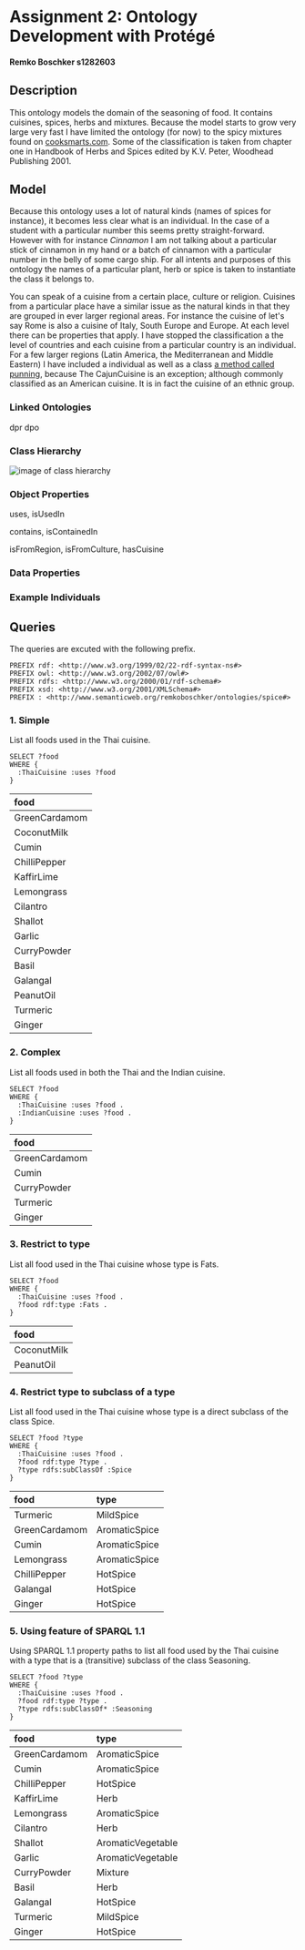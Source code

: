 # Assignment 2: Ontology Development with Protégé

#### Remko Boschker s1282603

## Description

This ontology models the domain of the seasoning of food. It contains cuisines, spices, herbs and mixtures. Because the model starts to grow very large very fast I have limited the ontology (for now) to the spicy mixtures found on [cooksmarts.com](http://www.cooksmarts.com/articles/ultimate-infographic-guide-spices/). Some of the classification is taken from chapter one in Handbook of Herbs and Spices edited by K.V. Peter, Woodhead Publishing 2001.

## Model

Because this ontology uses a lot of natural kinds (names of spices for instance), it becomes less clear what is an individual. In the case of a student with a particular number this seems pretty straight-forward. However with for instance _Cinnamon_ I am not talking about a particular stick of cinnamon in my hand or a batch of cinnamon with a particular number in the belly of some cargo ship. For all intents and purposes of this ontology the names of a particular plant, herb or spice is taken to instantiate the class it belongs to.

You can speak of a cuisine from a certain place, culture or religion. Cuisines from a particular place have a similar issue as the natural kinds in that they are grouped in ever larger regional areas. For instance the cuisine of let's say Rome is also a cuisine of Italy, South Europe and Europe. At each level there can be properties that apply. I have stopped the classification a the level of countries and each cuisine from a particular country is an individual. For a few larger regions (Latin America, the Mediterranean and Middle Eastern) I have included a individual as well as a class [a method called punning](https://www.w3.org/2007/OWL/wiki/Punning), because The CajunCuisine is an exception; although commonly classified as an American cuisine. It is in fact the cuisine of an ethnic group.

### Linked Ontologies

dpr
dpo



### Class Hierarchy

![image of class hierarchy](classHierarchy.png)

### Object Properties

uses, isUsedIn

contains, isContainedIn

isFromRegion, isFromCulture, hasCuisine

### Data Properties


### Example Individuals


## Queries

The queries are excuted with the following prefix.

````
PREFIX rdf: <http://www.w3.org/1999/02/22-rdf-syntax-ns#>
PREFIX owl: <http://www.w3.org/2002/07/owl#>
PREFIX rdfs: <http://www.w3.org/2000/01/rdf-schema#>
PREFIX xsd: <http://www.w3.org/2001/XMLSchema#>
PREFIX : <http://www.semanticweb.org/remkoboschker/ontologies/spice#>
````

### 1. Simple

List all foods used in the Thai cuisine.

````
SELECT ?food
WHERE {
  :ThaiCuisine :uses ?food
}
````

| food |
| :-- |
| GreenCardamom	|
| CoconutMilk	|
| Cumin	|
| ChilliPepper	|
| KaffirLime	|
| Lemongrass	|
| Cilantro	|
| Shallot	|
| Garlic	|
| CurryPowder	|
| Basil	|
| Galangal	|
| PeanutOil	|
| Turmeric	|
| Ginger|

### 2. Complex

List all foods used in both the Thai and the Indian cuisine.

````
SELECT ?food
WHERE {
  :ThaiCuisine :uses ?food .
  :IndianCuisine :uses ?food .
}
````

| food |
| :-- |
| GreenCardamom	|
| Cumin	|
| CurryPowder	|
| Turmeric	|
| Ginger|

### 3. Restrict to type

List all food used in the Thai cuisine whose type is Fats.

````
SELECT ?food
WHERE {
  :ThaiCuisine :uses ?food .
  ?food rdf:type :Fats .
}
````

| food |
| :-- |
| CoconutMilk |
| PeanutOil |

### 4. Restrict type to subclass of a type

List all food used in the Thai cuisine whose type is a direct subclass of the class Spice.

````
SELECT ?food ?type
WHERE {
  :ThaiCuisine :uses ?food .
  ?food rdf:type ?type .
  ?type rdfs:subClassOf :Spice
}
````

| food | type |
| :-- | :--- |
| Turmeric	| MildSpice |
| GreenCardamom	| AromaticSpice |
| Cumin	| AromaticSpice |		
| Lemongrass	| AromaticSpice |
| ChilliPepper	| HotSpice |
| Galangal	| HotSpice |		
| Ginger	| HotSpice |

### 5. Using feature of SPARQL 1.1

Using SPARQL 1.1 property paths to list all food used by the Thai cuisine with a type that is a (transitive) subclass of the class Seasoning.

````
SELECT ?food ?type
WHERE {
  :ThaiCuisine :uses ?food .
  ?food rdf:type ?type .
  ?type rdfs:subClassOf* :Seasoning
}
````

| food | type |
| :-- | :--- |
| GreenCardamom	|AromaticSpice	|
| Cumin	|AromaticSpice	|
| ChilliPepper	|HotSpice	|
| KaffirLime	|Herb	|
| Lemongrass	|AromaticSpice	|
| Cilantro	|Herb	|
| Shallot	|AromaticVegetable	|
| Garlic	|AromaticVegetable	|
| CurryPowder	|Mixture	|
| Basil	|Herb	|
| Galangal	|HotSpice	|
| Turmeric	|MildSpice	|
| Ginger	|HotSpice|
